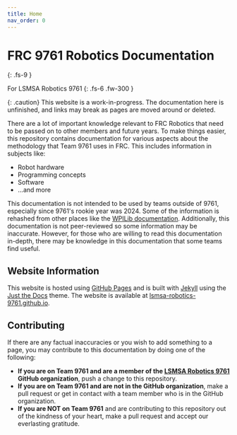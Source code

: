 ```yaml
---
title: Home
nav_order: 0
---
```


# FRC 9761 Robotics Documentation
{: .fs-9 }

For LSMSA Robotics 9761
{: .fs-6 .fw-300 }

{: .caution}
This website is a work-in-progress. The documentation here is unfinished, and links may break as pages are moved around or deleted.

There are a lot of important knowledge relevant to FRC Robotics that need to be passed on to other members and future years. To make things easier, this repository contains documentation for various aspects about the methodology that Team 9761 uses in FRC. This includes information in subjects like:

- Robot hardware
- Programming concepts
- Software
- ...and more

This documentation is not intended to be used by teams outside of 9761, especially since 9761's rookie year was 2024. Some of the information is rehashed from other places like the [WPILib documentation](https://docs.wpilib.org/en/stable/index.html). Additionally, this documentation is not peer-reviewed so some information may be inaccurate. However, for those who are willing to read this documentation in-depth, there may be knowledge in this documentation that some teams find useful.

## Website Information

This website is hosted using [GitHub Pages](https://pages.github.com/) and is built with [Jekyll](https://jekyllrb.com/) using the [Just the Docs](https://just-the-docs.com/) theme. The website is available at [lsmsa-robotics-9761.github.io](http://lsmsa-robotics-9761.github.io/).

## Contributing

If there are any factual inaccuracies or you wish to add something to a page, you may contribute to this documentation by doing one of the following:

- **If you are on Team 9761 and are a member of the [LSMSA Robotics 9761](https://github.com/LSMSA-Robotics-9761) GitHub organization**, push a change to this repository.
- **If you are on Team 9761 and are not in the GitHub organization**, make a pull request or get in contact with a team member who is in the GitHub organization.
- **If you are NOT on Team 9761** and are contributing to this repository out of the kindness of your heart, make a pull request and accept our everlasting gratitude.
